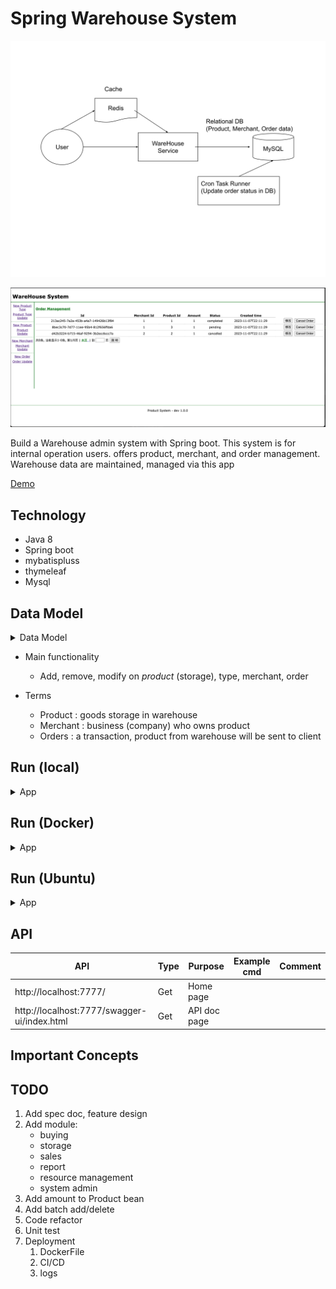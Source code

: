 # Spring Warehouse System

<p align="center"><img src ="./doc/pic/SpringWareHouse.svg"></p>

<p align="center"><img src ="./doc/pic/warehouse_ui_1.png"></p>


Build a Warehouse admin system with Spring boot.
This system is for internal operation users. offers product, merchant, and order management. Warehouse data are maintained, managed via this app

[Demo](http://43.206.107.101:7777/)

## Technology
- Java 8
- Spring boot
- mybatispluss
- thymeleaf
- Mysql

## Data Model

<details>
<summary>Data Model</summary>

<p align="center"><img src ="./doc/pic/data_model.png"></p>

</details>

- Main functionality
  - Add, remove, modify on *product* (storage), type, merchant, order

- Terms
  - Product : goods storage in warehouse
  - Merchant : business (company) who owns product
  - Orders : a transaction, product from warehouse will be sent to client 


## Run (local)

<details>
<summary>App</summary>

- Run DDL first
	- all SQL files under `/sql/ddl`

```bash
#---------------------------
# Run app
#---------------------------

# build
mvn package

# run
java -jar target/springWarehouse-0.0.1-SNAPSHOT.jar
```

</details>


## Run (Docker)

<details>
<summary>App</summary>

```bash
git clone https://github.com/yennanliu/SpringPlayground.git
cd SpringPlayground/springWarehouse
docker build -t spring-warehouse .
docker run -p 7777:7777 spring-warehouse
```

</details>

## Run (Ubuntu)

<details>
<summary>App</summary>

```bash

#---------------------------
# Step 1) clone code
#---------------------------

git clone https://github.com/yennanliu/SpringPlayground.git
cd SpringPlayground/springWarehouse

# update apt
sudo sudo apt update

#---------------------------
# Step 2) build jar
#---------------------------

# build java jar
sudo apt install maven
mvn package -DskipTests

#---------------------------
# Step 3) install mysql server, update pwd, data model
#---------------------------

sudo apt install mysql-server

# start mysql @ ububtu
sudo service mysql start

# access mysql CLI
# https://www.twblogs.net/a/5baa9f262b7177781a0e54cb
sudo mysql -u root # I had to use "sudo" since is new installation

mysql> USE mysql;
mysql> UPDATE user SET plugin='mysql_native_password' WHERE User='root';
mysql> FLUSH PRIVILEGES;
mysql> exit;

sudo service mysql restart

# access mysql CLI again, and run DDL under `/sql/ddl`
mysql -u root

#---------------------------
# Step 2) run App
#---------------------------
nohup java -jar target/springWarehouse-0.0.1-SNAPSHOT.jar &
```

</details>

## API

| API | Type | Purpose | Example cmd | Comment|
| ----- | -------- | ---- | ----- | ---- |
| http://localhost:7777/ | Get | Home page || |
| http://localhost:7777/swagger-ui/index.html | Get | API doc page || |

## Important Concepts

## TODO

1. Add spec doc, feature design
2. Add module:
    - buying
    - storage
    - sales
    - report
    - resource management
    - system admin
3. Add amount to Product bean
4. Add batch add/delete
5. Code refactor
6. Unit test
7. Deployment
   1. DockerFile
   2. CI/CD
   3. logs
